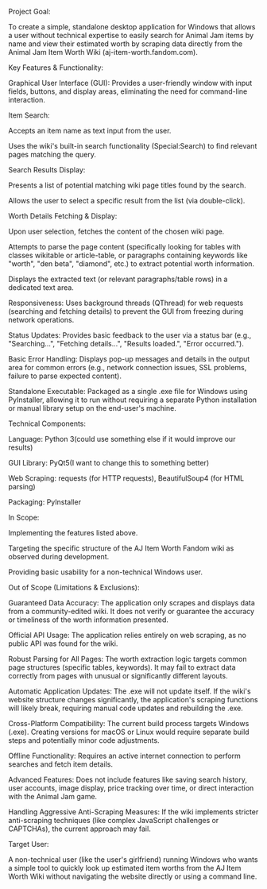 Project Goal:

To create a simple, standalone desktop application for Windows that allows a user without technical expertise to easily search for Animal Jam items by name and view their estimated worth by scraping data directly from the Animal Jam Item Worth Wiki (aj-item-worth.fandom.com).

Key Features & Functionality:

Graphical User Interface (GUI): Provides a user-friendly window with input fields, buttons, and display areas, eliminating the need for command-line interaction.

Item Search:

Accepts an item name as text input from the user.

Uses the wiki's built-in search functionality (Special:Search) to find relevant pages matching the query.

Search Results Display:

Presents a list of potential matching wiki page titles found by the search.

Allows the user to select a specific result from the list (via double-click).

Worth Details Fetching & Display:

Upon user selection, fetches the content of the chosen wiki page.

Attempts to parse the page content (specifically looking for tables with classes wikitable or article-table, or paragraphs containing keywords like "worth", "den beta", "diamond", etc.) to extract potential worth information.

Displays the extracted text (or relevant paragraphs/table rows) in a dedicated text area.

Responsiveness: Uses background threads (QThread) for web requests (searching and fetching details) to prevent the GUI from freezing during network operations.

Status Updates: Provides basic feedback to the user via a status bar (e.g., "Searching...", "Fetching details...", "Results loaded.", "Error occurred.").

Basic Error Handling: Displays pop-up messages and details in the output area for common errors (e.g., network connection issues, SSL problems, failure to parse expected content).

Standalone Executable: Packaged as a single .exe file for Windows using PyInstaller, allowing it to run without requiring a separate Python installation or manual library setup on the end-user's machine.

Technical Components:

Language: Python 3(could use something else if it would improve our results)

GUI Library: PyQt5(I want to change this to something better)

Web Scraping: requests (for HTTP requests), BeautifulSoup4 (for HTML parsing)

Packaging: PyInstaller

In Scope:

Implementing the features listed above.

Targeting the specific structure of the AJ Item Worth Fandom wiki as observed during development.

Providing basic usability for a non-technical Windows user.

Out of Scope (Limitations & Exclusions):

Guaranteed Data Accuracy: The application only scrapes and displays data from a community-edited wiki. It does not verify or guarantee the accuracy or timeliness of the worth information presented.

Official API Usage: The application relies entirely on web scraping, as no public API was found for the wiki.

Robust Parsing for All Pages: The worth extraction logic targets common page structures (specific tables, keywords). It may fail to extract data correctly from pages with unusual or significantly different layouts.

Automatic Application Updates: The .exe will not update itself. If the wiki's website structure changes significantly, the application's scraping functions will likely break, requiring manual code updates and rebuilding the .exe.

Cross-Platform Compatibility: The current build process targets Windows (.exe). Creating versions for macOS or Linux would require separate build steps and potentially minor code adjustments.

Offline Functionality: Requires an active internet connection to perform searches and fetch item details.

Advanced Features: Does not include features like saving search history, user accounts, image display, price tracking over time, or direct interaction with the Animal Jam game.

Handling Aggressive Anti-Scraping Measures: If the wiki implements stricter anti-scraping techniques (like complex JavaScript challenges or CAPTCHAs), the current approach may fail.

Target User:

A non-technical user (like the user's girlfriend) running Windows who wants a simple tool to quickly look up estimated item worths from the AJ Item Worth Wiki without navigating the website directly or using a command line.
